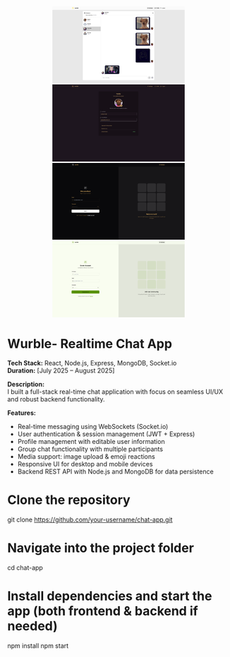 
<p align="center">
  <img src="./images/HOME CHAT PAGE.png" alt="Home Chat Page" width="300"/>
  <img src="./images/PROFILE PAGE.png" alt="Profile Page" width="300"/><br/>
  <img src="./images/SIGNIN PAGE.png" alt="Sign In Page" width="300"/>
  <img src="./images/SIGNUP PAGE.png" alt="Sign Up Page" width="300"/>
</p>

# Wurble- Realtime Chat App

**Tech Stack:** React, Node.js, Express, MongoDB, Socket.io  
**Duration:** [July 2025 – August 2025]  

**Description:**  
I built a full-stack real-time chat application with focus on seamless UI/UX and robust backend functionality.

**Features:**  
- Real-time messaging using WebSockets (Socket.io)  
- User authentication & session management (JWT + Express)  
- Profile management with editable user information  
- Group chat functionality with multiple participants  
- Media support: image upload & emoji reactions  
- Responsive UI for desktop and mobile devices  
- Backend REST API with Node.js and MongoDB for data persistence  

# Clone the repository
git clone https://github.com/your-username/chat-app.git

# Navigate into the project folder
cd chat-app

# Install dependencies and start the app (both frontend & backend if needed)
npm install
npm start



